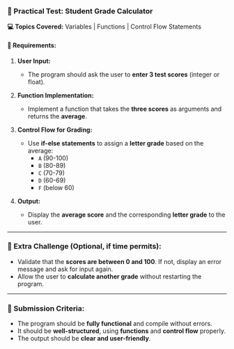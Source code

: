 ### **📌 Practical Test: Student Grade Calculator**

**💻 Topics Covered:** Variables | Functions | Control Flow Statements

#### **🔹 Requirements:**

1. **User Input:**
    
    - The program should ask the user to **enter 3 test scores** (integer or float).
2. **Function Implementation:**
    
    - Implement a function that takes the **three scores** as arguments and returns the **average**.
    
3. **Control Flow for Grading:**
    
    - Use **if-else statements** to assign a **letter grade** based on the average:
        - `A` (90-100)
        - `B` (80-89)
        - `C` (70-79)
        - `D` (60-69)
        - `F` (below 60)
4. **Output:**
    
    - Display the **average score** and the corresponding **letter grade** to the user.

---

### **🔹 Extra Challenge (Optional, if time permits):**

- Validate that the **scores are between 0 and 100**. If not, display an error message and ask for input again.
- Allow the user to **calculate another grade** without restarting the program.

---

### **🚀 Submission Criteria:**

- The program should be **fully functional** and compile without errors.
- It should be **well-structured**, using **functions** and **control flow** properly.
- The output should be **clear and user-friendly**.